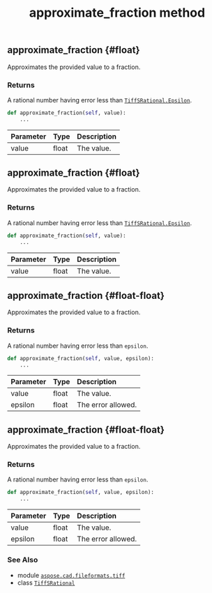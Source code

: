 ﻿---
title: approximate_fraction method
second_title: Aspose.CAD for Python via .NET API References
description: 
type: docs
weight: 20
url: /aspose.cad.fileformats.tiff/tiffsrational/approximate_fraction/
is_root: false
---

## approximate_fraction {#float}

Approximates the provided value to a fraction.


### Returns 


A rational number having error less than [`TiffSRational.Epsilon`](/cad/python-net/aspose.cad.fileformats.tiff/tiffsrational).


```python
def approximate_fraction(self, value):
    ...
```


| Parameter | Type | Description |
| :- | :- | :- |
| value | float | The value. |


## approximate_fraction {#float}

Approximates the provided value to a fraction.


### Returns 


A rational number having error less than [`TiffSRational.Epsilon`](/cad/python-net/aspose.cad.fileformats.tiff/tiffsrational).


```python
def approximate_fraction(self, value):
    ...
```


| Parameter | Type | Description |
| :- | :- | :- |
| value | float | The value. |


## approximate_fraction {#float-float}

Approximates the provided value to a fraction.


### Returns 


A rational number having error less than `epsilon`.


```python
def approximate_fraction(self, value, epsilon):
    ...
```


| Parameter | Type | Description |
| :- | :- | :- |
| value | float | The value. |
| epsilon | float | The error allowed. |


## approximate_fraction {#float-float}

Approximates the provided value to a fraction.


### Returns 


A rational number having error less than `epsilon`.


```python
def approximate_fraction(self, value, epsilon):
    ...
```


| Parameter | Type | Description |
| :- | :- | :- |
| value | float | The value. |
| epsilon | float | The error allowed. |



### See Also
* module [`aspose.cad.fileformats.tiff`](../../)
* class [`TiffSRational`](/cad/python-net/aspose.cad.fileformats.tiff/tiffsrational)
